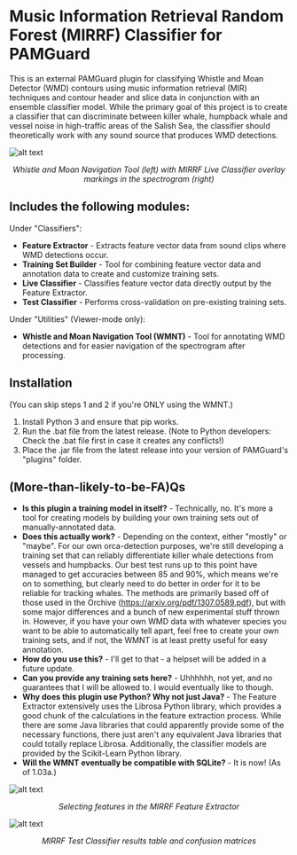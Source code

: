 # Music Information Retrieval Random Forest (MIRRF) Classifier for PAMGuard

This is an external PAMGuard plugin for classifying Whistle and Moan Detector (WMD) contours using music information retrieval (MIR) techniques and contour header and slice data in conjunction with an ensemble classifier model. While the primary goal of this project is to create a classifier that can discriminate between killer whale, humpback whale and vessel noise in high-traffic areas of the Salish Sea, the classifier should theoretically work with any sound source that produces WMD detections.

![alt text](https://github.com/htleblond/PamGuardMIRRF/blob/main/screenshots/Live%20Classifier%20and%20WMNT%20example.png?raw=true)
<p align="center">
  <em>Whistle and Moan Navigation Tool (left) with MIRRF Live Classifier overlay markings in the spectrogram (right)</em>
</p>

## Includes the following modules:

Under "Classifiers":
- **Feature Extractor** - Extracts feature vector data from sound clips where WMD detections occur.
- **Training Set Builder** - Tool for combining feature vector data and annotation data to create and customize training sets.
- **Live Classifier** - Classifies feature vector data directly output by the Feature Extractor.
- **Test Classifier** - Performs cross-validation on pre-existing training sets.

Under "Utilities" (Viewer-mode only):
- **Whistle and Moan Navigation Tool (WMNT)** - Tool for annotating WMD detections and for easier navigation of the spectrogram after processing.

## Installation
(You can skip steps 1 and 2 if you're ONLY using the WMNT.)
1. Install Python 3 and ensure that pip works.
2. Run the .bat file from the latest release. (Note to Python developers: Check the .bat file first in case it creates any conflicts!)
3. Place the .jar file from the latest release into your version of PAMGuard's "plugins" folder.

## (More-than-likely-to-be-FA)Qs
- **Is this plugin a training model in itself?** - Technically, no. It's more a tool for creating models by building your own training sets out of manually-annotated data.
- **Does this actually work?** - Depending on the context, either "mostly" or "maybe". For our own orca-detection purposes, we're still developing a training set that can reliably differentiate killer whale detections from vessels and humpbacks. Our best test runs up to this point have managed to get accuracies between 85 and 90%, which means we're on to something, but clearly need to do better in order for it to be reliable for tracking whales. The methods are primarily based off of those used in the Orchive (https://arxiv.org/pdf/1307.0589.pdf), but with some major differences and a bunch of new experimental stuff thrown in. However, if you have your own WMD data with whatever species you want to be able to automatically tell apart, feel free to create your own training sets, and if not, the WMNT is at least pretty useful for easy annotation.
- **How do you use this?** - I'll get to that - a helpset will be added in a future update.
- **Can you provide any training sets here?** - Uhhhhhh, not yet, and no guarantees that I will be allowed to. I would eventually like to though.
- **Why does this plugin use Python? Why not just Java?** - The Feature Extractor extensively uses the Librosa Python library, which provides a good chunk of the calculations in the feature extraction process. While there are some Java libraries that could apparently provide some of the necessary functions, there just aren't any equivalent Java libraries that could totally replace Librosa. Additionally, the classifier models are provided by the Scikit-Learn Python library.
- **Will the WMNT eventually be compatible with SQLite?** - It is now! (As of 1.03a.)

![alt text](https://github.com/htleblond/PamGuardMIRRF/blob/main/screenshots/Feature%20Extractor%20example.png?raw=true)
<p align="center">
  <em>Selecting features in the MIRRF Feature Extractor</em>
</p>

![alt text](https://github.com/htleblond/PamGuardMIRRF/blob/main/screenshots/Test%20Classifier%20example.png?raw=true)
<p align="center">
  <em>MIRRF Test Classifier results table and confusion matrices</em>
</p>
